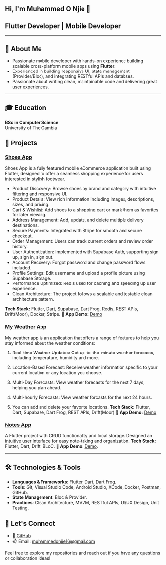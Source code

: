 ## Hi, I'm Muhammed O Njie 👋

## Flutter Developer | Mobile Developer

---

## 🚀 About Me
- Passionate mobile developer with hands-on experience building scalable cross-platform mobile apps using **Flutter**.
- Experienced in building responsive UI, state management (Provider/Bloc), and integrating RESTful APIs and databses.
- Passionate about writing clean, maintainable code and delivering great user experiences.

---


## 🎓 Education
**BSc in Computer Science**  
University of The Gambia  



##  💼 Projects


### [Shoes App](https://github.com/ONjie/shoes-app)
Shoes App is a fully featured mobile eCommerce application built using Flutter, designed to offer a seamless shopping experience for users interested in stylish footwear.

- Product Discovery: Browse shoes by brand and category with intuitive filtering and responsive UI.
- Product Details: View rich information including images, descriptions, sizes, and pricing.
- Cart & Wishlist: Add shoes to a shopping cart or mark them as favorites for later viewing.
- Address Management: Add, update, and delete multiple delivery destinations.
- Secure Payments: Integrated with Stripe for smooth and secure checkout.
- Order Management: Users can track current orders and review order history.
- User Authentication: Implemented with Supabase Auth, supporting sign up, sign in, sign out.
- Account Recovery: Forgot password and change password flows included.
- Profile Settings: Edit username and upload a profile picture using Supabase Storage.
- Performance Optimized: Redis used for caching and speeding up user experience. 
- Clean Architecture: The project follows a scalable and testable clean architecture pattern.

**Tech Stack:** Flutter, Dart, Supabase, Dart Frog, Redis, REST APIs, Drift(Moor), Docker, Stripe.
**🎥 App Demo:** [Demo](https://drive.google.com/file/d/173Wbj5IlqLgttohg-PzDazjgCdXziZME/view?usp=share_link)


### [My Weather App](https://github.com/ONjie/my_weather_app)
My weather app is an application that offers a range of features to help you stay informed about the weather conditions:

1. Real-time Weather Updates: Get up-to-the-minute weather forecasts, including temperature, humidity and more.

2. Location-Based Forecast: Receive weather information specific to your current location or any location you choose.

3. Multi-Day Forecasts: View weather forecasts for the next 7 days, helping you plan ahead.

4. Multi-hourly Forecasts: View weather forcasts for the next 24 hours.

5. You can add and delete your favorite locations.
**Tech Stack:** Flutter, Dart, Supabase, Dart Frog, REST APIs, Drift(Moor)
**🎥 App Demo:** [Demo](https://brcsjatcmrzddkbaqics.supabase.co/storage/v1/object/public/my-portfolio-bucket/app_demo_videos/420527405-eca8f42b-253a-43ae-a846-0e851c3c130b.mp4)


### [Notes App](https://github.com/ONjie/notes_app)
A Flutter project with CRUD functionality and local storage.
Designed an intuitive user interface for easy note-taking and organization.
**Tech Stack:** Flutter, Dart, Drift, BLoC.
**🎥 App Demo:** [Demo](https://brcsjatcmrzddkbaqics.supabase.co/storage/v1/object/public/my-portfolio-bucket/app_demo_videos/322663646-e22873bd-8b12-4a69-a3b3-82aa93d9e8c3.mp4).

---

## 🛠️ Technologies & Tools
- **Languages & Frameworks**: Flutter, Dart, Dart Frog.
- **Tools**: Git, Visual Studio Code, Android Studio, XCode, Docker, Postman, GitHub.
- **State Management**: Bloc & Provider.
- **Practices**: Clean Architecture, MVVM, RESTful APIs, UI/UX Design, Unit Testing.


## 💬 Let's Connect
- 🤝 [GitHub](https://github.com/ONjie)
- 📫 Email: muhammedonjie16@gmail.com

Feel free to explore my repositories and reach out if you have any questions or collaboration ideas!

